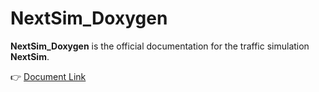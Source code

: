 # NextSim_Doxygen

**NextSim_Doxygen** is the official documentation for the traffic simulation **NextSim**.

:point_right: [Document Link](https://aixmobility.github.io/NextSim_Doxygen/)
